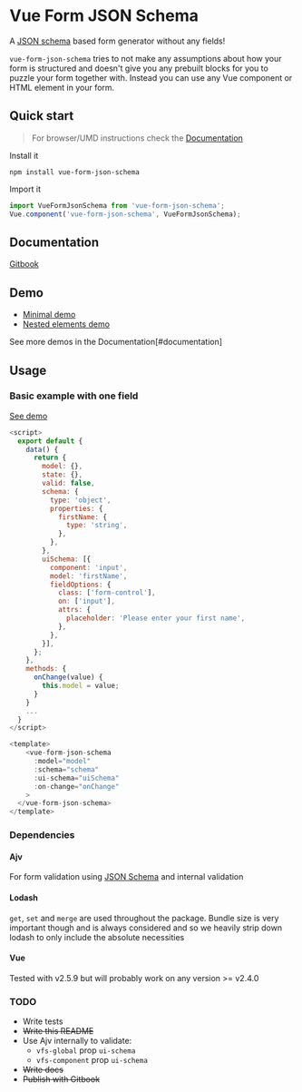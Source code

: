 # Vue Form JSON Schema

A [JSON schema](json-schema.org) based form generator without any fields!

`vue-form-json-schema` tries to not make any assumptions about how your form is structured and doesn't give you any prebuilt blocks for you to puzzle your form together with. Instead you can use any Vue component or HTML element in your form.

## Quick start

> For browser/UMD instructions check the [Documentation](#documentation)

Install it

`npm install vue-form-json-schema`

Import it

```js
import VueFormJsonSchema from 'vue-form-json-schema';
Vue.component('vue-form-json-schema', VueFormJsonSchema);
```

## Documentation

[Gitbook](https://jarvelov.gitbooks.io/vue-form-json-schema)

## Demo

* [Minimal demo](https://www.webpackbin.com/bins/-L0_48pIxbUFNG8f87pI)
* [Nested elements demo](https://www.webpackbin.com/bins/-L0_5kwqJixNYqtpiYxd])

See more demos in the Documentation[#documentation]

## Usage

### Basic example with one field

[See demo](https://www.webpackbin.com/bins/-L0_48pIxbUFNG8f87pI)

```js
<script>
  export default {
    data() {
      return {
        model: {},
        state: {},
        valid: false,
        schema: {
          type: 'object',
          properties: {
            firstName: {
              type: 'string',
            },
          },
        },
        uiSchema: [{
          component: 'input',
          model: 'firstName',
          fieldOptions: {
            class: ['form-control'],
            on: ['input'],
            attrs: {
              placeholder: 'Please enter your first name',
            },
          },
        }],
      };
    },
    methods: {
      onChange(value) {
        this.model = value;
      }
    }
    ...
  }
</script>

<template>
    <vue-form-json-schema
      :model="model"
      :schema="schema"
      :ui-schema="uiSchema"
      :on-change="onChange"
    >
  </vue-form-json-schema>
</template>
```

### Dependencies

#### Ajv
For form validation using [JSON Schema](http://json-schema.org/) and internal validation

#### Lodash
`get`, `set` and `merge` are used throughout the package.
Bundle size is very important though and is always considered and so we heavily strip down lodash to only include the absolute necessities

#### Vue

Tested with v2.5.9 but will probably work on any version >= v2.4.0

### TODO

* Write tests
* ~~Write this README~~
* Use Ajv internally to validate:
  * `vfs-global` prop `ui-schema`
  * `vfs-component` prop `ui-schema`
* ~~Write docs~~
* ~~Publish with Gitbook~~
